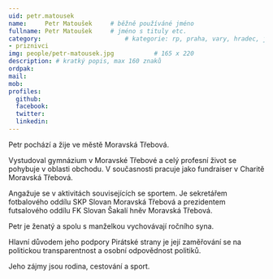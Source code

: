 ```yaml
---
uid: petr.matousek
name:     Petr Matoušek 	# běžně používáné jméno
fullname: Petr Matoušek 	# jméno s tituly etc.
category:                 		# kategorie: rp, praha, vary, hradec, jmk, senat
- priznivci
img: people/petr-matousek.jpg           # 165 x 220
description: # kratký popis, max 160 znaků
ordpak: 
mail:
mob:
profiles:
  github:
  facebook: 
  twitter:
  linkedin:
---
```

Petr pochází a žije ve městě Moravská Třebová.

Vystudoval gymnázium v Moravské Třebové a celý profesní život se pohybuje v oblasti obchodu. V současnosti pracuje jako fundraiser v Charitě Moravská Třebová.

Angažuje se v aktivitách souvisejících se sportem. Je sekretářem fotbalového oddílu SKP Slovan Moravská Třebová a prezidentem futsalového oddílu FK Slovan Šakalí hněv Moravská Třebová.

Petr je ženatý a spolu s manželkou vychovávají ročního syna.

Hlavní důvodem jeho podpory Pirátské strany je její zaměřování se na politickou transparentnost a osobní odpovědnost politiků.

Jeho zájmy jsou rodina, cestování a sport.

